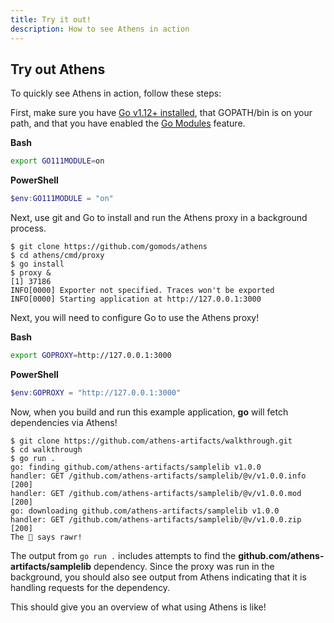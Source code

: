 ```yaml
---
title: Try it out!
description: How to see Athens in action 
---
```


## Try out Athens

To quickly see Athens in action, follow these steps:

First, make sure you have [Go v1.12+ installed](https://gophersource.com/setup/),
that GOPATH/bin is on your path, and that you have enabled the [Go
Modules](https://github.com/golang/go/wiki/Modules) feature.

**Bash**
```bash
export GO111MODULE=on
```

**PowerShell**
```powershell
$env:GO111MODULE = "on"
```

Next, use git and Go to install and run the Athens proxy in a background process.

```console
$ git clone https://github.com/gomods/athens
$ cd athens/cmd/proxy
$ go install
$ proxy &
[1] 37186
INFO[0000] Exporter not specified. Traces won't be exported
INFO[0000] Starting application at http://127.0.0.1:3000
```

Next, you will need to configure Go to use the Athens proxy!

**Bash**
```bash
export GOPROXY=http://127.0.0.1:3000
```

**PowerShell**
```powershell
$env:GOPROXY = "http://127.0.0.1:3000"
```

Now, when you build and run this example application, **go** will fetch dependencies via Athens!

```console
$ git clone https://github.com/athens-artifacts/walkthrough.git
$ cd walkthrough
$ go run .
go: finding github.com/athens-artifacts/samplelib v1.0.0
handler: GET /github.com/athens-artifacts/samplelib/@v/v1.0.0.info [200]
handler: GET /github.com/athens-artifacts/samplelib/@v/v1.0.0.mod [200]
go: downloading github.com/athens-artifacts/samplelib v1.0.0
handler: GET /github.com/athens-artifacts/samplelib/@v/v1.0.0.zip [200]
The 🦁 says rawr!
```

The output from `go run .` includes attempts to find the **github.com/athens-artifacts/samplelib** dependency. Since the
proxy was run in the background, you should also see output from Athens indicating that it is handling requests for the dependency.

This should give you an overview of what using Athens is like!

